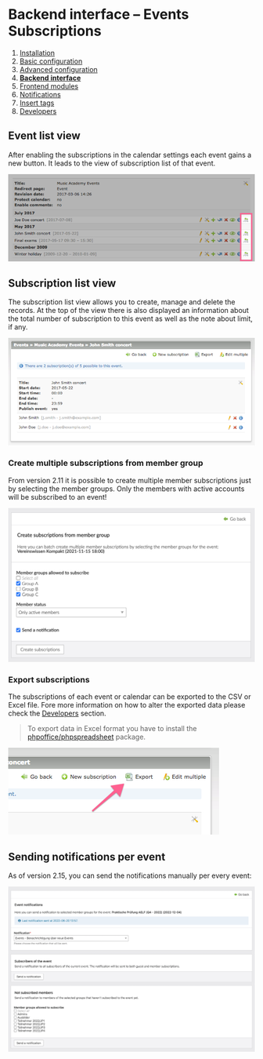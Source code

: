 # Backend interface – Events Subscriptions

1. [Installation](01-installation.md)
2. [Basic configuration](02-basics.md)
3. [Advanced configuration](03-advanced.md)
4. [**Backend interface**](04-backend.md)
5. [Frontend modules](05-frontend-modules.md)
6. [Notifications](06-notifications.md)
7. [Insert tags](07-insert-tags.md)
8. [Developers](08-developers.md)


## Event list view

After enabling the subscriptions in the calendar settings each event gains a new button. It leads
to the view of subscription list of that event. 

![](images/basics-subscriptions.png)


## Subscription list view

The subscription list view allows you to create, manage and delete the records. At the top of the view
there is also displayed an information about the total number of subscription to this event as well as
the note about limit, if any.

![](images/backend-subscriptions.png)


### Create multiple subscriptions from member group 

From version 2.11 it is possible to create multiple member subscriptions just by selecting the member groups. 
Only the members with active accounts will be subscribed to an event!

![](images/backend-create-from-member-group.png)


### Export subscriptions

The subscriptions of each event or calendar can be exported to the CSV or Excel file. Fore more information on how to alter 
the exported data please check the [Developers](08-developers.md) section.

> To export data in Excel format you have to install the [phpoffice/phpspreadsheet](https://packagist.org/packages/phpoffice/phpspreadsheet) package. 

![](images/backend-subscriptions-export.png)


## Sending notifications per event

As of version 2.15, you can send the notifications manually per every event:

![](images/backend-notifications.png)
